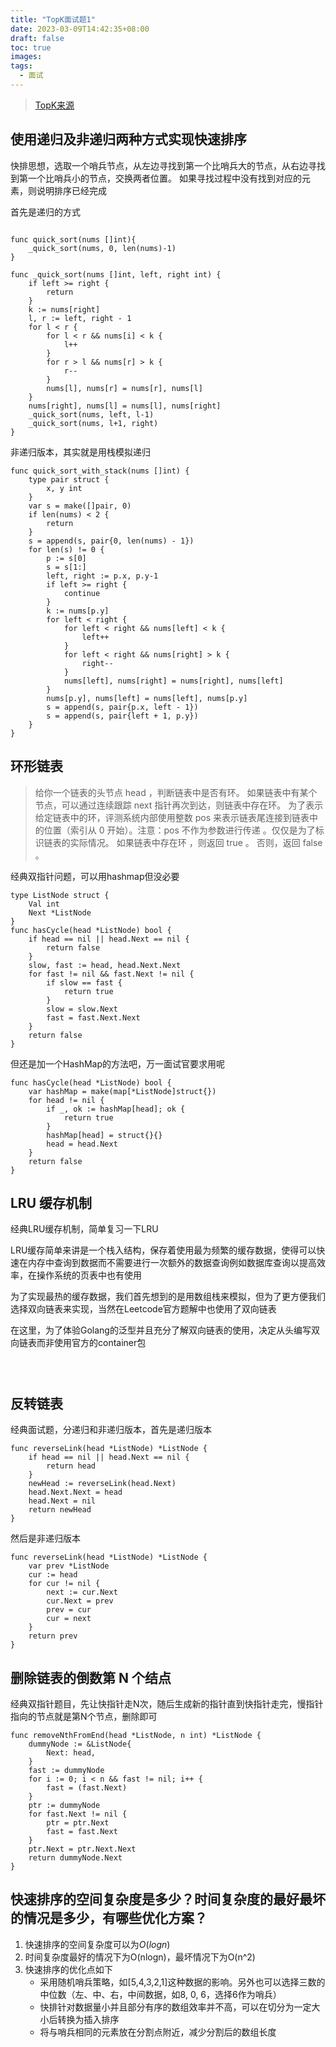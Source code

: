 ```yaml
---
title: "TopK面试题1"
date: 2023-03-09T14:42:35+08:00
draft: false
toc: true
images:
tags: 
  - 面试
---
```


> [TopK来源](https://osjobs.net/topk/all/)

## 使用递归及非递归两种方式实现快速排序

快排思想，选取一个哨兵节点，从左边寻找到第一个比哨兵大的节点，从右边寻找到第一个比哨兵小的节点，交换两者位置。
如果寻找过程中没有找到对应的元素，则说明排序已经完成

首先是递归的方式
```golang

func quick_sort(nums []int){
    _quick_sort(nums, 0, len(nums)-1)
}

func _quick_sort(nums []int, left, right int) {
    if left >= right {
        return 
    }
    k := nums[right]
    l, r := left, right - 1
    for l < r {
        for l < r && nums[i] < k {
            l++
        }
        for r > l && nums[r] > k {
            r--
        }
        nums[l], nums[r] = nums[r], nums[l]
    }
    nums[right], nums[l] = nums[l], nums[right]
    _quick_sort(nums, left, l-1)
    _quick_sort(nums, l+1, right)
}
```

非递归版本，其实就是用栈模拟递归
```golang
func quick_sort_with_stack(nums []int) {
    type pair struct {
        x, y int
    }
    var s = make([]pair, 0)
    if len(nums) < 2 {
        return
    }
    s = append(s, pair{0, len(nums) - 1})
    for len(s) != 0 {
        p := s[0]
        s = s[1:]
        left, right := p.x, p.y-1
        if left >= right {
            continue
        }
        k := nums[p.y]
        for left < right {
            for left < right && nums[left] < k {
                left++
            }
            for left < right && nums[right] > k {
                right--
            }
            nums[left], nums[right] = nums[right], nums[left]
        }
        nums[p.y], nums[left] = nums[left], nums[p.y]
        s = append(s, pair{p.x, left - 1})
        s = append(s, pair{left + 1, p.y})
    }
}
```

## 环形链表

> 给你一个链表的头节点 head ，判断链表中是否有环。
如果链表中有某个节点，可以通过连续跟踪 next 指针再次到达，则链表中存在环。 为了表示给定链表中的环，评测系统内部使用整数 pos 来表示链表尾连接到链表中的位置（索引从 0 开始）。注意：pos 不作为参数进行传递 。仅仅是为了标识链表的实际情况。
如果链表中存在环 ，则返回 true 。 否则，返回 false 。

经典双指针问题，可以用hashmap但没必要

```golang
type ListNode struct {
    Val int
    Next *ListNode
}
func hasCycle(head *ListNode) bool {
    if head == nil || head.Next == nil {
        return false
    } 
    slow, fast := head, head.Next.Next
    for fast != nil && fast.Next != nil {
        if slow == fast {
            return true
        }
        slow = slow.Next
        fast = fast.Next.Next
    }
    return false
}
```
但还是加一个HashMap的方法吧，万一面试官要求用呢
```golang
func hasCycle(head *ListNode) bool {
    var hashMap = make(map[*ListNode]struct{})
    for head != nil {
        if _, ok := hashMap[head]; ok {
            return true
        }
        hashMap[head] = struct{}{}
        head = head.Next
    }
    return false
}
```

## LRU 缓存机制

经典LRU缓存机制，简单复习一下LRU

LRU缓存简单来讲是一个栈入结构，保存着使用最为频繁的缓存数据，使得可以快速在内存中查询到数据而不需要进行一次额外的数据查询例如数据库查询以提高效率，在操作系统的页表中也有使用

为了实现最热的缓存数据，我们首先想到的是用数组栈来模拟，但为了更方便我们选择双向链表来实现，当然在Leetcode官方题解中也使用了双向链表

在这里，为了体验Golang的泛型并且充分了解双向链表的使用，决定从头编写双向链表而非使用官方的container包

```golang



```

## 反转链表

经典面试题，分递归和非递归版本，首先是递归版本
```golang
func reverseLink(head *ListNode) *ListNode {
    if head == nil || head.Next == nil {
        return head
    }
    newHead := reverseLink(head.Next)
    head.Next.Next = head
    head.Next = nil
    return newHead
}
```
然后是非递归版本
```golang
func reverseLink(head *ListNode) *ListNode {
    var prev *ListNode
    cur := head
    for cur != nil {
        next := cur.Next
        cur.Next = prev
        prev = cur
        cur = next
    }
    return prev
}
```

## 删除链表的倒数第 N 个结点
经典双指针题目，先让快指针走N次，随后生成新的指针直到快指针走完，慢指针指向的节点就是第N个节点，删除即可

```golang
func removeNthFromEnd(head *ListNode, n int) *ListNode {
    dummyNode := &ListNode{
        Next: head,
    }
    fast := dummyNode
    for i := 0; i < n && fast != nil; i++ {
        fast = (fast.Next)
    }
    ptr := dummyNode
    for fast.Next != nil {
        ptr = ptr.Next
        fast = fast.Next
    }
    ptr.Next = ptr.Next.Next
    return dummyNode.Next
}
```

## 快速排序的空间复杂度是多少？时间复杂度的最好最坏的情况是多少，有哪些优化方案？

1. 快速排序的空间复杂度可以为$O(logn)$
2. 时间复杂度最好的情况下为O(nlogn)，最坏情况下为O(n^2)
3. 快速排序的优化点如下
    - 采用随机哨兵策略，如[5,4,3,2,1]这种数据的影响。另外也可以选择三数的中位数（左、中、右，中间数据，如8, 0, 6，选择6作为哨兵）
    - 快排针对数据量小并且部分有序的数组效率并不高，可以在切分为一定大小后转换为插入排序
    - 将与哨兵相同的元素放在分割点附近，减少分割后的数组长度